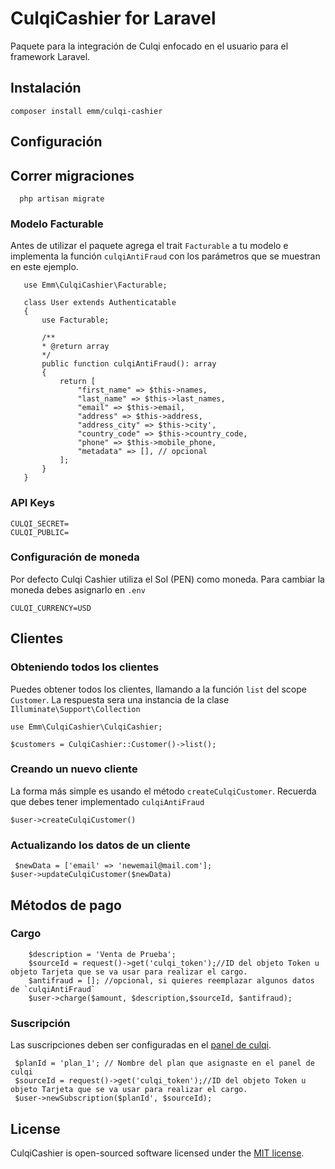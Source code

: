 # CulqiCashier for Laravel

Paquete para la integración  de Culqi enfocado en el usuario para el framework Laravel. 


## Instalación 
    composer install emm/culqi-cashier

## Configuración
 ## Correr migraciones
 
 ```
   php artisan migrate
```
 ### Modelo Facturable
 Antes de utilizar el paquete agrega el trait `Facturable` a tu modelo e implementa la función `culqiAntiFraud` con los 
 parámetros que se muestran en este ejemplo.  
 
 ```
    use Emm\CulqiCashier\Facturable;
    
    class User extends Authenticatable
    {
        use Facturable;

        /**
        * @return array
        */
        public function culqiAntiFraud(): array
        {
            return [
                "first_name" => $this->names,
                "last_name" => $this->last_names,
                "email" => $this->email,
                "address" => $this->address,
                "address_city" => $this->city',
                "country_code" => $this->country_code,
                "phone" => $this->mobile_phone,
                "metadata" => [], // opcional
            ];
        }
    }
 ```

   
 ### API Keys
 ```
CULQI_SECRET=
CULQI_PUBLIC=
```

### Configuración de moneda
Por defecto Culqi Cashier utiliza el Sol (PEN) como moneda. Para cambiar la moneda debes asignarlo en `.env`
```
CULQI_CURRENCY=USD
```
## Clientes
### Obteniendo todos los clientes

Puedes obtener todos los clientes, llamando a la función `list` del scope `Customer`. La respuesta sera una instancia de la clase `Illuminate\Support\Collection`
```
use Emm\CulqiCashier\CulqiCashier;

$customers = CulqiCashier::Customer()->list();
```
### Creando un nuevo cliente
La forma más simple es usando el método `createCulqiCustomer`. Recuerda que debes tener implementado `culqiAntiFraud`  
```
$user->createCulqiCustomer()
```
### Actualizando los datos de un cliente

```
 $newData = ['email' => 'newemail@mail.com'];
$user->updateCulqiCustomer($newData)
```
## Métodos de pago

### Cargo 
```
    $description = 'Venta de Prueba';
    $sourceId = request()->get('culqi_token');//ID del objeto Token u objeto Tarjeta que se va usar para realizar el cargo.
    $antifraud = []; //opcional, si quieres reemplazar algunos datos de `culqiAntiFraud`
    $user->charge($amount, $description,$sourceId, $antifraud);
```
### Suscripción
Las suscripciones deben ser configuradas en el [panel de culqi](https://integ-panel.culqi.com/#/login). 

```
 $planId = 'plan_1'; // Nombre del plan que asignaste en el panel de culqi
 $sourceId = request()->get('culqi_token');//ID del objeto Token u objeto Tarjeta que se va usar para realizar el cargo.
 $user->newSubscription($planId', $sourceId);
```

## License

CulqiCashier is open-sourced software licensed under the [MIT license](http://opensource.org/licenses/MIT).
